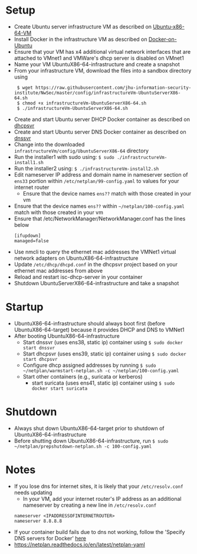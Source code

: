 # Setup
* Create Ubuntu server infrastructure VM as described on [Ubuntu-x86-64-VM](https://github.com/jhu-information-security-institute/NwSec/wiki/Ubuntu-x86-64-VM)
* Install Docker in the infrastructure VM as described on [Docker-on-Ubuntu](https://github.com/jhu-information-security-institute/NwSec/wiki/Docker-on-Ubuntu)
* Ensure that your VM has x4 additional virtual network interfaces that are attached to VMnet1 and VMWare's dhcp server is disabled on VMnet1
* Name your VM UbuntuX86-64-infrastructure and create a snapshot
* From your infrastructure VM, download the files into a sandbox directory using
   ```
    $ wget https://raw.githubusercontent.com/jhu-information-security-institute/NwSec/master/config/infrastructureVm-UbuntuServerX86-64.sh
    $ chmod +x infrastructureVm-UbuntuServerX86-64.sh
    $ ./infrastructureVm-UbuntuServerX86-64.sh
    ```
* Create and start Ubuntu server DHCP Docker container as described on [dhcpsvr](https://github.com/jhu-information-security-institute/NwSec/tree/master/applications/dhcpsvr)
* Create and start Ubuntu server DNS Docker container as described on [dnssvr](https://github.com/jhu-information-security-institute/NwSec/tree/master/applications/dnssvr)
* Change into the downloaded `infrastructureVm/config/UbuntuServerX86-64` directory
* Run the installer1 with sudo using: `$ sudo ./infrastructureVm-install1.sh`
* Run the installer2 using: `$ ./infrastructureVm-install2.sh`
* Edit nameserver IP address and domain name in nameserver section of `ens33` portion within `/etc/netplan/99-config.yaml` to values for your internet router
    * Ensure that the device names `ens??` match with those created in your vm
* Ensure that the device names `ens??` within `~/netplan/100-config.yaml` match with those created in your vm
* Ensure that /etc/NetworkManager/NetworkManager.conf has the lines below
    ```
    [ifupdown]
    managed=false
    ``` 
* Use nmcli to query the ethernet mac addresses the VMNet1 virtual network adapters on UbuntuX86-64-infrastructure
* Update `/etc/dhcp/dhcpd.conf` in the dhcpsvr project based on your ethernet mac addresses from above
* Reload and restart isc-dhcp-server in your container
* Shutdown UbuntuServerX86-64-infrastructure and take a snapshot

# Startup
* UbuntuX86-64-infrastructure should always boot first (before UbuntuX86-64-target) because it provides DHCP and DNS to VMNet1
* After booting UbuntuX86-64-infrastructure
    * Start dnssvr (uses ens38, static ip) container using `$ sudo docker start dnssvr`
    * Start dhcpsvr (uses ens39, static ip) container using `$ sudo docker start dhcpsvr`
    * Configure dhcp assigned addresses by running `$ sudo ~/netplan/warmstart-netplan.sh -c ~/netplan/100-config.yaml`
    * Start other containers (e.g., suricata or kerberos)
        * start suricata (uses ens41, static ip) container using `$ sudo docker start suricata`

# Shutdown
* Always shut down UbuntuX86-64-target prior to shutdown of UbuntuX86-64-infrastructure
* Before shutting down UbuntuX86-64-infrastructure, run `$ sudo ~/netplan/prepshutdown-netplan.sh -c 100-config.yaml`
    
# Notes
* If you lose dns for internet sites, it is likely that your `/etc/resolv.conf` needs updating
    * In your VM, add your internet router's IP address as an additional nameserver by creating a new line in `/etc/resolv.conf`
    ```
    nameserver <IPADDRESSOFINTERNETROUTER>
    nameserver 8.8.8.8
    ```
* If your container build fails due to dns not working, follow the 'Specify DNS servers for Docker' [here](https://docs.docker.com/engine/install/troubleshoot)
* https://netplan.readthedocs.io/en/latest/netplan-yaml

